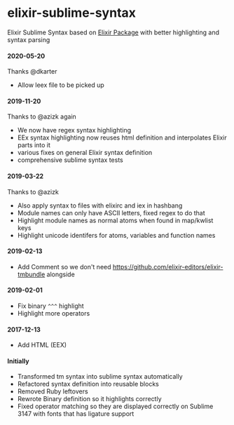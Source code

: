 # elixir-sublime-syntax

Elixir Sublime Syntax based on [Elixir Package](https://github.com/elixir-editors/elixir-tmbundle)
with better highlighting and syntax parsing


#### 2020-05-20

Thanks @dkarter
- Allow leex file to be picked up

#### 2019-11-20

Thanks to @azizk again
- We now have regex syntax highlighting
- EEx syntax highlighting now reuses html definition and interpolates Elixir parts into it
- various fixes on general Elixir syntax definition
- comprehensive sublime syntax tests

#### 2019-03-22

Thanks to @azizk
- Also apply syntax to files with elixirc and iex in hashbang
- Module names can only have ASCII letters, fixed regex to do that
- Highlight module names as normal atoms when found in map/kwlist keys
- Highlight unicode identifers for atoms, variables and function names

#### 2019-02-13

- Add Comment so we don't need https://github.com/elixir-editors/elixir-tmbundle alongside

#### 2019-02-01

- Fix binary `^^^` highlight
- Highlight more operators

#### 2017-12-13

- Add HTML (EEX)

#### Initially

- Transformed tm syntax into sublime syntax automatically
- Refactored syntax definition into reusable blocks
- Removed Ruby leftovers
- Rewrote Binary definition so it highlights correctly
- Fixed operator matching so they are displayed correctly on Sublime 3147 with fonts that has ligature support
